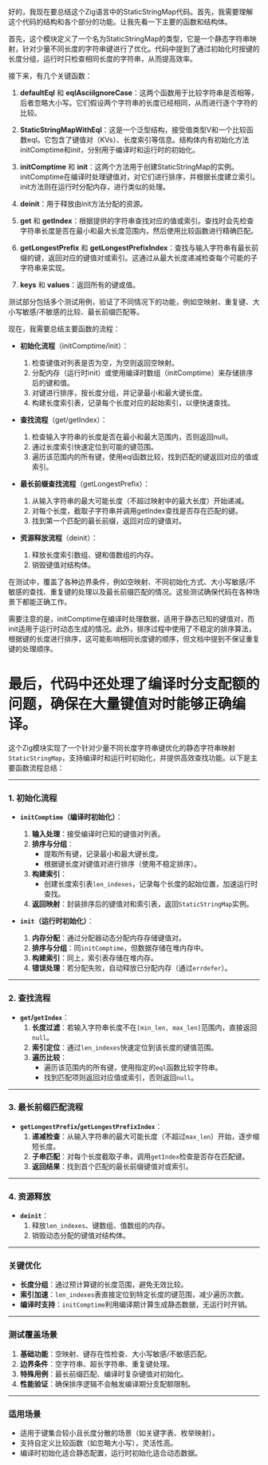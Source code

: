 好的，我现在要总结这个Zig语言中的StaticStringMap代码。首先，我需要理解这个代码的结构和各个部分的功能。让我先看一下主要的函数和结构体。

首先，这个模块定义了一个名为StaticStringMap的类型，它是一个静态字符串映射，针对少量不同长度的字符串键进行了优化。代码中提到了通过初始化时按键的长度分组，运行时只检查相同长度的字符串，从而提高效率。

接下来，有几个关键函数：

1. **defaultEql** 和 **eqlAsciiIgnoreCase**：这两个函数用于比较字符串是否相等，后者忽略大小写。它们假设两个字符串的长度已经相同，从而进行逐个字符的比较。

2. **StaticStringMapWithEql**：这是一个泛型结构，接受值类型V和一个比较函数eql。它包含了键值对（KVs）、长度索引等信息。结构体内有初始化方法initComptime和init，分别用于编译时和运行时的初始化。

3. **initComptime** 和 **init**：这两个方法用于创建StaticStringMap的实例。initComptime在编译时处理键值对，对它们进行排序，并根据长度建立索引。init方法则在运行时分配内存，进行类似的处理。

4. **deinit**：用于释放由init方法分配的资源。

5. **get** 和 **getIndex**：根据提供的字符串查找对应的值或索引。查找时会先检查字符串长度是否在最小和最大长度范围内，然后使用比较函数进行精确匹配。

6. **getLongestPrefix** 和 **getLongestPrefixIndex**：查找与输入字符串有最长前缀的键，返回对应的键值对或索引。这通过从最大长度递减检查每个可能的子字符串来实现。

7. **keys** 和 **values**：返回所有的键或值。

测试部分包括多个测试用例，验证了不同情况下的功能，例如空映射、重复键、大小写敏感/不敏感的比较、最长前缀匹配等。

现在，我需要总结主要函数的流程：

- **初始化流程**（initComptime/init）：
  1. 检查键值对列表是否为空，为空则返回空映射。
  2. 分配内存（运行时init）或使用编译时数组（initComptime）来存储排序后的键和值。
  3. 对键进行排序，按长度分组，并记录最小和最大键长度。
  4. 构建长度索引表，记录每个长度对应的起始索引，以便快速查找。

- **查找流程**（get/getIndex）：
  1. 检查输入字符串的长度是否在最小和最大范围内，否则返回null。
  2. 通过长度索引快速定位到可能的键范围。
  3. 遍历该范围内的所有键，使用eql函数比较，找到匹配的键返回对应的值或索引。

- **最长前缀查找流程**（getLongestPrefix）：
  1. 从输入字符串的最大可能长度（不超过映射中的最大长度）开始递减。
  2. 对每个长度，截取子字符串并调用getIndex查找是否存在匹配的键。
  3. 找到第一个匹配的最长前缀，返回对应的键值对。

- **资源释放流程**（deinit）：
  1. 释放长度索引数组、键和值数组的内存。
  2. 销毁键值对结构体。

在测试中，覆盖了各种边界条件，例如空映射、不同初始化方式、大小写敏感/不敏感的查找、重复键的处理以及最长前缀匹配的情况。这些测试确保代码在各种场景下都能正确工作。

需要注意的是，initComptime在编译时处理数据，适用于静态已知的键值对，而init适用于运行时动态生成的情况。此外，排序过程中使用了不稳定的排序算法，根据键的长度进行排序，这可能影响相同长度键的顺序，但文档中提到不保证重复键的处理顺序。

最后，代码中还处理了编译时分支配额的问题，确保在大量键值对时能够正确编译。
================================================
这个Zig模块实现了一个针对少量不同长度字符串键优化的静态字符串映射`StaticStringMap`，支持编译时和运行时初始化，并提供高效查找功能。以下是主要函数流程总结：

---

### **1. 初始化流程**
- **`initComptime`（编译时初始化）**：
  1. **输入处理**：接受编译时已知的键值对列表。
  2. **排序与分组**：
     - 提取所有键，记录最小和最大键长度。
     - 根据键长度对键值对进行排序（使用不稳定排序）。
  3. **构建索引**：
     - 创建长度索引表`len_indexes`，记录每个长度的起始位置，加速运行时查找。
  4. **返回映射**：封装排序后的键值对和索引表，返回`StaticStringMap`实例。

- **`init`（运行时初始化）**：
  1. **内存分配**：通过分配器动态分配内存存储键值对。
  2. **排序与分组**：同`initComptime`，但数据存储在堆内存中。
  3. **构建索引**：同上，索引表存储在堆内存。
  4. **错误处理**：若分配失败，自动释放已分配内存（通过`errdefer`）。

---

### **2. 查找流程**
- **`get`/`getIndex`**：
  1. **长度过滤**：若输入字符串长度不在`[min_len, max_len]`范围内，直接返回`null`。
  2. **索引定位**：通过`len_indexes`快速定位到该长度的键值范围。
  3. **遍历比较**：
     - 遍历该范围内的所有键，使用指定的`eql`函数比较字符串。
     - 找到匹配项则返回对应值或索引，否则返回`null`。

---

### **3. 最长前缀匹配流程**
- **`getLongestPrefix`/`getLongestPrefixIndex`**：
  1. **递减检查**：从输入字符串的最大可能长度（不超过`max_len`）开始，逐步缩短长度。
  2. **子串匹配**：对每个长度截取子串，调用`getIndex`检查是否存在匹配键。
  3. **返回结果**：找到首个匹配的最长前缀键值对或索引。

---

### **4. 资源释放**
- **`deinit`**：
  1. 释放`len_indexes`、键数组、值数组的内存。
  2. 销毁动态分配的键值对结构体。

---

### **关键优化**
- **长度分组**：通过预计算键的长度范围，避免无效比较。
- **索引加速**：`len_indexes`表直接定位到特定长度的键范围，减少遍历次数。
- **编译时支持**：`initComptime`利用编译期计算生成静态数据，无运行时开销。

---

### **测试覆盖场景**
1. **基础功能**：空映射、键存在性检查、大小写敏感/不敏感匹配。
2. **边界条件**：空字符串、超长字符串、重复键处理。
3. **特殊用例**：最长前缀匹配、编译时复杂键值对初始化。
4. **性能验证**：确保排序逻辑不会触发编译期分支配额限制。

---

### **适用场景**
- 适用于键集合较小且长度分散的场景（如关键字表、枚举映射）。
- 支持自定义比较函数（如忽略大小写），灵活性高。
- 编译时初始化适合静态配置，运行时初始化适合动态数据。